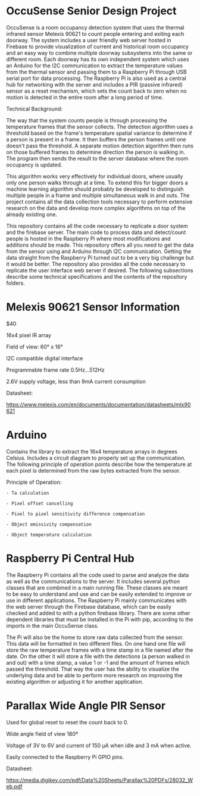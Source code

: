 # OccuSense Senior Design Project

OccuSense is a room occupancy detection system that uses the thermal infrared sensor Melexis 90621 to count people entering and exiting each doorway. The system includes a user friendly web server hosted in Firebase to provide visualization of current and historical room occupancy and an easy way to combine multiple doorway subsystems into the same or different room. Each doorway has its own independent system which uses an Arduino for the I2C communication to extract the temperature values from the thermal sensor and passing them to a Raspberry Pi through USB serial port for data processing. The Raspberry Pi is also used as a central hub for networking with the server and includes a PIR (passive infrared) sensor as a reset mechanism, which sets the count back to zero when no motion is detected in the entire room after a long period of time.


Technical Background:

  The way that the system counts people is through processing the temperature frames that the sensor collects. The detection algorithm uses a threshold based on the frame's temperature spatial variance to determine if a person is present in a frame. It then buffers the person frames until one doesn't pass the threshold. A separate motion detection algorithm then runs on those buffered frames to determine direction the person is walking in. The program then sends the result to the server database where the room occupancy is updated.

  This algorithm works very effectively for individual doors, where usually only one person walks through at a time. To extend this for bigger doors a machine learning algorithm should probably be developed to distinguish multiple people in a frame and multiple simultaneous walk in and outs. The project contains all the data collection tools necessary to perform extensive research on the data and develop more complex algorithms on top of the already existing one.


This repository contains all the code necessary to replicate a door system and the firebase server. The main code to process data and detect/count people is hosted in the Raspberry Pi where most modifications and additions should be made. This repository offers all you need to get the data from the sensor using and Arduino through I2C communication. Getting the data straight from the Raspberry Pi turned out to be a very big challenge but it would be better. The repository also provides all the code necessary to replicate the user interface web server if desired. The following subsections describe some technical specifications and the contents of the repository folders.   

# Melexis 90621 Sensor Information

  $40
  
  16x4 pixel IR array
  
  Field of view: 60° x 16°
  
  I2C compatible digital interface
  
  Programmable frame rate 0.5Hz…512Hz
  
  2.6V supply voltage, less than 9mA current consumption

  Datasheet:
  
  https://www.melexis.com/en/documents/documentation/datasheets/mlx90621


# Arduino 

  Contains the library to extract the 16x4 temperature arrays in degrees Celsius. Includes a circuit diagram to properly set up the communication. The following principle of operation points describe how the temperature at each pixel is determined from the raw bytes extracted from the sensor.

  Principle of Operation:
  
    - Ta calculation
    
    - Pixel offset cancelling
    
    - Pixel to pixel sensitivity difference compensation
    
    - Object emissivity compensation
    
    - Object temperature calculation


# Raspberry Pi Central Hub

  The Raspberry Pi contains all the code used to parse and analyze the data as well as the communications to the server. It includes several python classes that are combined in a main running file. These classes are meant to be easy to understand and use and can be easily extended to improve or use in different applications. The Raspberry Pi mainly communicates with the web server through the Firebase database, which can be easily checked and added to with a python firebase library. There are some other dependent libraries that must be installed in the Pi with pip, according to the imports in the main OccuSense class.   

  The Pi will also be the home to store raw data collected from the sensor. This data will be formatted in two different files. On one hand one file will store the raw temperature frames with a time stamp in a file named after the date. On the other it will store a file with the detections (a person walked in and out) with a time stamp, a value 1 or -1 and the amount of frames which passed the threshold. That way the user has the ability to visualize the underlying data and be able to perform more research on improving the existing algorithm or adjusting it for another application.


# Parallax Wide Angle PIR Sensor

  Used for global reset to reset the count back to 0.
  
  Wide angle field of view 180º
  
  Voltage of 3V to 6V and current of 150 µA when idle and 3 mA when active.
  
  Easily connected to the Raspberry Pi GPIO pins.
  
  Datasheet:
  
  https://media.digikey.com/pdf/Data%20Sheets/Parallax%20PDFs/28032_Web.pdf
